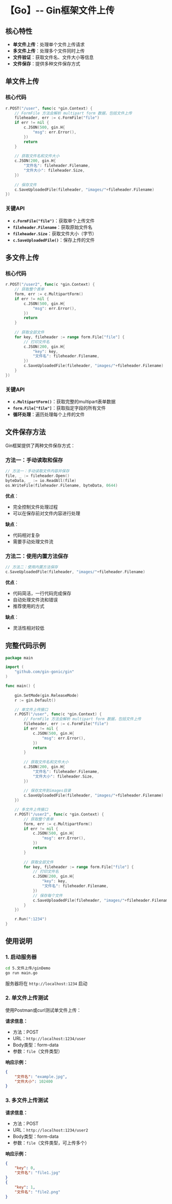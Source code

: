 # 【Go】-- Gin框架文件上传



## 核心特性

- **单文件上传**：处理单个文件上传请求
- **多文件上传**：处理多个文件同时上传
- **文件验证**：获取文件名、文件大小等信息
- **文件保存**：提供多种文件保存方式



## 单文件上传

### 核心代码

```go
r.POST("/user", func(c *gin.Context) {
    // FormFile 方法会解析 multipart form 数据，包括文件上传
    fileheader, err := c.FormFile("file")
    if err != nil {
        c.JSON(500, gin.H{
            "msg": err.Error(),
        })
        return
    }
    
    // 获取文件名和文件大小
    c.JSON(200, gin.H{
        "文件名": fileheader.Filename,
        "文件大小": fileheader.Size,
    })
    
    // 保存文件
    c.SaveUploadedFile(fileheader, "images/"+fileheader.Filename)
})
```

### 关键API

- **`c.FormFile("file")`**：获取单个上传文件
- **`fileheader.Filename`**：获取原始文件名
- **`fileheader.Size`**：获取文件大小（字节）
- **`c.SaveUploadedFile()`**：保存上传的文件

## 多文件上传

### 核心代码

```go
r.POST("/user2", func(c *gin.Context) {
    // 获取整个表单
    form, err := c.MultipartForm()
    if err != nil {
        c.JSON(500, gin.H{
            "msg": err.Error(),
        })
        return
    }
    
    // 获取全部文件
    for key, fileheader := range form.File["file"] {
        // 打印文件名
        c.JSON(200, gin.H{
            "key": key,
            "文件名": fileheader.Filename,
        })
        c.SaveUploadedFile(fileheader, "images/"+fileheader.Filename)
    }
})
```

### 关键API

- **`c.MultipartForm()`**：获取完整的multipart表单数据
- **`form.File["file"]`**：获取指定字段的所有文件
- **循环处理**：遍历处理每个上传的文件

## 文件保存方法

Gin框架提供了两种文件保存方式：

### 方法一：手动读取和保存

```go
// 方法一：手动读取文件内容并保存
file, _ := fileheader.Open()
byteData, _ := io.ReadAll(file)
os.WriteFile(fileheader.Filename, byteData, 0644)
```

**优点**：
- 完全控制文件处理过程
- 可以在保存前对文件内容进行处理

**缺点**：
- 代码相对复杂
- 需要手动处理文件流

### 方法二：使用内置方法保存

```go
// 方法二：使用内置方法保存
c.SaveUploadedFile(fileheader, "images/"+fileheader.Filename)
```

**优点**：
- 代码简洁，一行代码完成保存
- 自动处理文件流和错误
- 推荐使用的方式

**缺点**：
- 灵活性相对较低

## 完整代码示例

```go
package main

import (
	"github.com/gin-gonic/gin"
)

func main() {
	
	gin.SetMode(gin.ReleaseMode)
	r := gin.Default()

	// 单文件上传接口
	r.POST("/user", func(c *gin.Context) {
		// FormFile 方法会解析 multipart form 数据，包括文件上传
		fileheader, err := c.FormFile("file")
		if err != nil {
			c.JSON(500, gin.H{
				"msg": err.Error(),
			})
			return
		}
		
		// 获取文件名和文件大小
		c.JSON(200, gin.H{
			"文件名": fileheader.Filename,
			"文件大小": fileheader.Size,
		})
		
		// 保存文件到images目录
		c.SaveUploadedFile(fileheader, "images/"+fileheader.Filename)
	})

	// 多文件上传接口
	r.POST("/user2", func(c *gin.Context) {
		// 获取整个表单
		form, err := c.MultipartForm()
		if err != nil {
			c.JSON(500, gin.H{
				"msg": err.Error(),
			})
			return
		}
		
		// 获取全部文件
		for key, fileheader := range form.File["file"] {
			// 打印文件名
			c.JSON(200, gin.H{
				"key": key,
				"文件名": fileheader.Filename,
			})
			// 保存每个文件
			c.SaveUploadedFile(fileheader, "images/"+fileheader.Filename)
		}
	})

	r.Run(":1234")
}
```

## 使用说明

### 1. 启动服务器

```bash
cd 5.文件上传/ginDemo
go run main.go
```

服务器将在 `http://localhost:1234` 启动

### 2. 单文件上传测试

使用Postman或curl测试单文件上传：

**请求信息：**
- 方法：POST
- URL：`http://localhost:1234/user`
- Body类型：form-data
- 参数：`file`（文件类型）

**响应示例：**
```json
{
    "文件名": "example.jpg",
    "文件大小": 102400
}
```

### 3. 多文件上传测试

**请求信息：**
- 方法：POST
- URL：`http://localhost:1234/user2`
- Body类型：form-data
- 参数：`file`（文件类型，可上传多个）

**响应示例：**
```json
{
    "key": 0,
    "文件名": "file1.jpg"
}
{
    "key": 1,
    "文件名": "file2.png"
}
```
